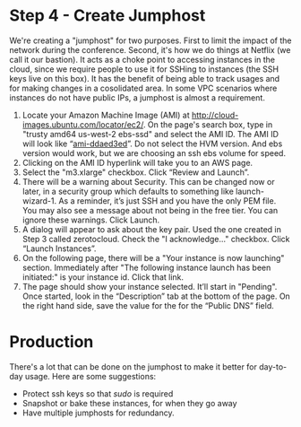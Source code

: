 # Step 4 - Create Jumphost

We're creating a "jumphost" for two purposes. 
First to limit the impact of the network during the conference. 
Second, it's how we do things at Netflix (we call it our bastion).
It acts as a choke point to accessing instances in the cloud, since we require people to use it for SSHing to instances (the SSH keys live on this box). 
It has the benefit of being able to track usages and for making changes in a cosolidated area.
In some VPC scenarios where instances do not have public IPs, a jumphost is almost a requirement.

1. Locate your Amazon Machine Image (AMI) at <a href="http://cloud-images.ubuntu.com/locator/ec2/" target="_blank">http://cloud-images.ubuntu.com/locator/ec2/</a>.  On the page's search box, type in "trusty amd64 us-west-2 ebs-ssd" and select the AMI ID.  The AMI ID will look like “[ami-ddaed3ed](https://console.aws.amazon.com/ec2/home?region=us-west-2#launchAmi=ami-ddaed3ed)”. Do not select the HVM version. And ebs version would work, but we are choosing an ssh ebs volume for speed.
2. Clicking on the AMI ID hyperlink will take you to an AWS page.
3. Select the "m3.xlarge" checkbox. Click “Review and Launch”.
4. There will be a warning about Security. This can be changed now or later, in a security group which defaults to something like launch-wizard-1. As a reminder, it’s just SSH and you have the only PEM file. You may also see a message about not being in the free tier.  You can ignore these warnings.  Click Launch.
5. A dialog will appear to ask about the key pair. Used the one created in Step 3 called zerotocloud. Check the "I acknowledge…" checkbox.  Click “Launch Instances”.
6. On the following page, there will be a "Your instance is now launching" section.  Immediately after "The following instance launch has been initiated:" is your instance id. Click that link.
7. The page should show your instance selected. It’ll start in "Pending".  Once started, look in the “Description” tab at the bottom of the page.  On the right hand side, save the value for the for the “Public DNS” field.


# Production

There's a lot that can be done on the jumphost to make it better for day-to-day usage. Here are some suggestions:

* Protect ssh keys so that _sudo_ is required
* Snapshot or bake these instances, for when they go away
* Have multiple jumphosts for redundancy.
